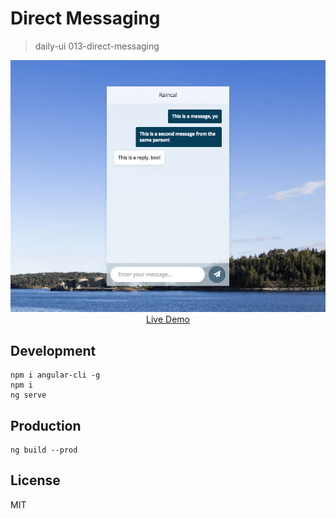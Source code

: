 # Direct Messaging
> daily-ui 013-direct-messaging

<p align="center">
  <a href="http://direct-messaging.raincal.top">
    <img src="./013-direct-messaging.jpg"/>
    <br />
    Live Demo
  </a>
</p>

## Development

```shell
npm i angular-cli -g
npm i
ng serve
```

## Production
```
ng build --prod
```

## License
MIT

